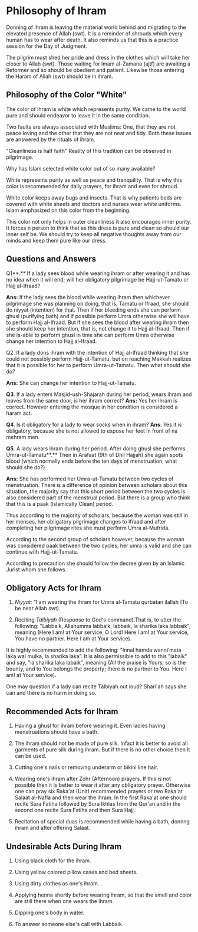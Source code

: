 Philosophy of Ihram
===================

Donning of ihram is leaving the material world behind and migrating to
the elevated presence of Allah (swt). It is a reminder of shrouds which
every human has to wear after death. It also reminds us that this is a
practice session for the Day of Judgment.

The pilgrim must shed her pride and dress in the clothes which will take
her closer to Allah (swt). Those waiting for lmam al-Zamana (ajtf) are
awaiting a Reformer and so should be obedient and patient. Likewise
those entering the Haram of Allah (swt) should be in ihram.

Philosophy of the Color "White"
-------------------------------

The color of ihram is white which represents purity. We came to the
world pure and should endeavor to leave it in the same condition.

Two faults are always associated with Muslims: One, that they are not
peace loving and the other that they are not neat and tidy. Both these
issues are answered by the rituals of ihram.

"Cleanliness is half faith" Reality of this tradition can be observed in
pilgrimage.

Why has Islam selected white color out of so many available?

White represents purity as well as peace and tranquility. That is why
this color is recommended for daily prayers, for ihram and even for
shroud.

White color keeps away bugs and insects. That is why patients beds are
covered with white sheets and doctors and nurses wear white uniforms.
Islam emphasized on this color from the beginning.

This color not only helps in outer cleanliness it also encourages inner
purity. It forces n person to think that as this dress is pure and clean
so should our inner self be. We should try to keep all negative thoughts
away from our minds and keep them pure like our dress.

Questions and Answers
---------------------

Q1**.** If a lady sees blood while wearing ihram or after wearing it and
has no idea when it will end; will her obligatory pilgrimage be
Hajj-ut-Tamatu or Hajj al-Ifraad?

**Ans:** If the lady sees the blood while wearing ihram then whichever
pilgrimage she was planning on doing, that is, Tamatu or Ifraad, she
should do niyyat (intention) for that. Then if her bleeding ends she can
perform ghusl (purifying bath) and if possible perform Umra otherwise
she will have to perform Hajj al-Ifraad. But lf she sees the blood after
wearing ihram then she should keep her intention, that is, not change it
to Hajj al-Ifraad. Then if she is-able to perform ghusl in time she can
perform Umra otherwise change her intention to Hajj al-Ifraad.

Q2. If a lady dons ihram with the intention of Hajj al-Ifraad thinking
that she could not possibly perform Hajj-ut-Tamatu, but on reaching
Makkah realizes that it is possible for her to perform Umra-ut-Tamatu.
Then what should she do?

**Ans:** She can change her intention to Hajj-ut-Tamatu.

**Q3**. If a lady enters Masjid-ush-Shajarah during her period, wears
ihram and leaves from the same door, is her ihram correct?
**Ans:** Yes her ihram is correct. However entering the mosque in her
condition is considered a haram act.

**Q4**. ls it obligatory for a lady to wear socks when in ihram?
**Ans**: Yes it is obligatory, because she is not allowed to expose her
feet in front of na mehram men.

**Q5.** A lady wears ihram during her period. After doing ghusl she
performs Umra-ut-Tamatu**.** Then in Arafaat (9th of Dhil Hajjah) she
again spots blood (which normally ends before the ten days of
menstruation, what should she do?)

**Ans:** She has performed her Umra-ut-Tamatu between two cycles of
menstruation. There is a difference of opinion between scholars about
this situation, the majority say that this short period between the two
cycles is also considered part of the menstrual period. But there is a
group who think that this is a paak (lslamically Clean) period.

Thus according to the majority of scholars, because the woman was still
in her menses, her obligatory pilgrimage changes to Ifraad and after
completing her pilgrimage rites she must perform Umra al-Mufrida.

According to the second group of scholars however, because the woman was
considered paak between the two cycles, her umra is valid and she can
continue with Hajj-ut-Tamatu.

According to precaution she should follow the decree given by an Islamic
Jurist whom she follows.

Obligatory Acts for Ihram
-------------------------

1. *Niyyat:* “I am wearing the ihram for Umra al-Tamatu qurbatan ilallah
(To be near Allah swt).

2. Reciting *Talbiyah* (Response to God's command).That is, to utter the
following: "Labbaik, Allahumma labbaik, labbaik, la sharika laka
labbaik", meaning (Here I am! at Your service, O Lord! Here I am! at
Your service, You have no partner. Here I am at Your service).

It is highly recommended to add the following: "Innal hamda wanni’mata
laka wal mulka, la sharika laka”. It is also permissible to add to this
"labaik" and say, "la sharika laka labaik", meaning (All the praise is
Yours; so is the bounty, and to You belongs the property; there is no
partner to You. Here I am! at Your service).

One may question if a lady can recite Talbiyah out loud? Shari'ah says
she can and there is no harm in doing so.

Recommended Acts for Ihram
--------------------------

1. Having a ghusl for ihram before wearing it. Even ladies having
menstruations should have a bath.

2. The ihram should not be made of pure silk. Infact it is better to
avoid all garments of pure silk during ihram. But if there is no other
choice then it can be used.

3. Cutting one's nails or removing underarm or bikini line hair.

4. Wearing one's ihram after Zohr (Afternoon) prayers. If this is not
possible then it is better to wear it after any obligatory prayer.
Otherwise one can pray six Raka'at (Unit) recommended prayers or two
Raka'at Salaat al-Nafla and then wear the ihram. In the first Raka'at
one should recite Sura Fatiha followed by Sura Ikhlas from the Qur'an
and in the second one recite Sura Fatiha and then Sura Hajj.

5. Recitation of special duas is recommended while having a bath, donnng
ihram and after offering Salaat.

Undesirable Acts During Ihram
-----------------------------

1. Using black cloth for the ihram.

2. Using yellow colored pillow cases and bed sheets.

3. Using dirty clothes as one's ihram. .

4. Applying henna shortly before wearing ihram, so that the smell and
color are still there when one wears the ihram.

5. Dipping one's body in water.

6. To answer someone else's call with Labbaik.



